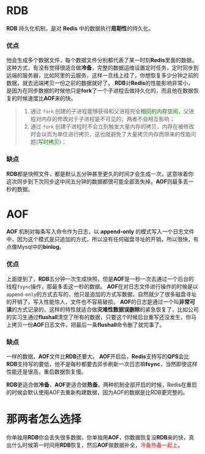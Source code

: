 # RDB

**RDB** 持久化机制，是对 **Redis** 中的数据执行**周期性**的持久化。

### 优点
他会生成多个数据文件，每个数据文件分别都代表了某一时刻**Redis**里面的数据，这种方式，有没有觉得很适合做**冷备**，完整的数据运维设置定时任务，定时同步到远端的服务器，比如阿里的云服务，这样一旦线上挂了，你想恢复多少分钟之前的数据，就去远端拷贝一份之前的数据就好了。
**RDB**对**Redis**的性能影响非常小，是因为在同步数据的时候他只是**fork**了一个子进程去做持久化的，而且他在数据恢复的时候速度比**AOF**来的快。

> 1. 通过 `fork` 创建的子进程能够获得和父进程完全<font color=green>相同的内存空间</font>，父进程对内存的修改对于子进程是不可见的，两者不会相互影响；
> 2. 通过 `fork` 创建子进程时不会立刻触发大量内存的拷贝，内存在被修改时会以页为单位进行拷贝，这也就避免了大量拷贝内存而带来的性能问题(<font color=green>写时拷贝</font>)；

### 缺点
**RDB**都是快照文件，都是默认五分钟甚至更久的时间才会生成一次，这意味着你这次同步到下次同步这中间五分钟的数据都很可能全部丢失掉。**AOF**则最多丢一秒的数据。

# AOF

**AOF** 机制对每条写入命令作为日志，以 **append-only** 的模式写入一个日志文件中，因为这个模式是只追加的方式，所以没有任何磁盘寻址的开销，所以很快，有点像Mysql中的**binlog**。

### 优点

上面提到了，**RDB**五分钟一次生成快照，但是**AOF**是一秒一次去通过一个后台的线程`fsync`操作，那最多丢这一秒的数据。
**AOF**在对日志文件进行操作的时候是以`append-only`的方式去写的，他只是追加的方式写数据，自然就少了很多磁盘寻址的开销了，写入性能惊人，文件也不容易破损。
**AOF**的日志是通过一个叫**非常可读**的方式记录的，这样的特性就适合做**灾难性数据误删除**的紧急恢复了，比如公司的实习生通过**flushall**清空了所有的数据，只要这个时候后台重写还没发生，你马上拷贝一份**AOF**日志文件，把最后一条**flushall**命令删了就完事了。

###  缺点
一样的数据，**AOF**文件比**RDB**还要大。
**AOF**开启后，**Redis**支持写的**QPS**会比**RDB**支持写的要低，他不是每秒都要去异步刷新一次日志嘛**fsync**，当然即使这样性能还是很高，重启数据恢复慢。

**RDB**更适合做**冷备**，**AOF**更适合做**热备**。两种机制全部开启的时候，Redis在重启的时候会默认使用AOF去重新构建数据，因为AOF的数据是比RDB更完整的。

# 那两者怎么选择

你单独用**RDB**你会丢失很多数据，你单独用**AOF**，你数据恢复没**RDB**来的快，真出什么时候第一时间用**RDB**恢复，然后**AOF**做数据补全，<font color=red>冷备热备一起上</font>。